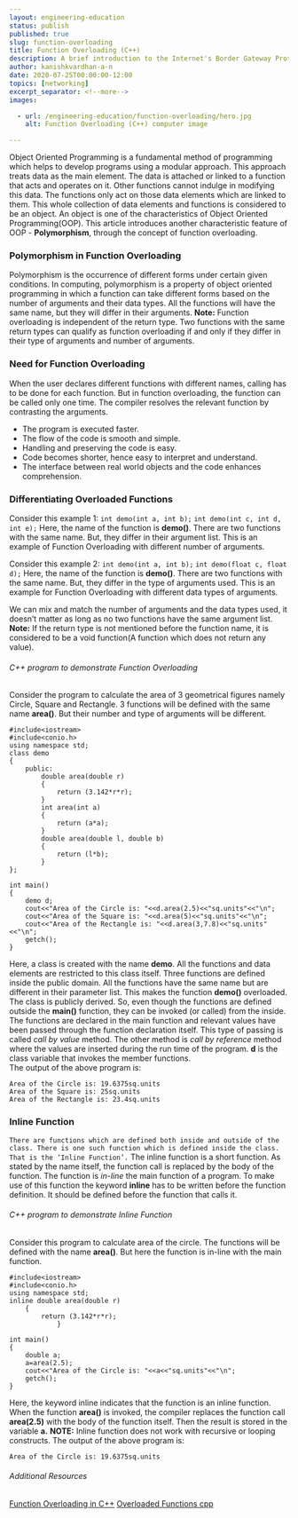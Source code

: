 ```yaml
---
layout: engineering-education
status: publish
published: true
slug: function-overloading
title: Function Overloading (C++)
description: A brief introduction to the Internet's Border Gateway Protocol, its functioning, capabilities and importance.
author: kanishkvardhan-a-n
date: 2020-07-25T00:00:00-12:00
topics: [networking]
excerpt_separator: <!--more-->
images:

  - url: /engineering-education/function-overloading/hero.jpg
    alt: Function Overloading (C++) computer image

---
```

Object Oriented Programming is a fundamental method of programming which helps to develop programs using a modular approach. This approach treats data as the main element. The data is attached or linked to a function that acts and operates on it. Other functions cannot indulge in modifying this data. The functions only act on those data elements which are linked to them. This whole collection of data elements and functions is considered to be an object. An object is one of the characteristics of Object Oriented Programming(OOP). This article introduces another characteristic feature of OOP - **Polymorphism**, through the concept of function overloading.
<!--more-->
### Polymorphism in Function Overloading
Polymorphism is the occurrence of different forms under certain given conditions. In computing, polymorphism is a property of object oriented programming in which a function can take different forms based on the number of arguments and their data types. All the functions will have the same name, but they will differ in their arguments.
**Note:** Function overloading is independent of the return type. Two functions with the same return types can qualify as function overloading if and only if they differ in their type of   arguments and number of arguments.

### Need for Function Overloading
When the user declares different functions with different names, calling has to be done for each function. But in function overloading, the function can be called only one time. The compiler resolves the relevant function by contrasting the arguments.
- The program is executed faster.
- The flow of the code is smooth and simple.
- Handling and preserving the code is easy.
- Code becomes shorter, hence easy to interpret and understand.
- The interface between real world objects and the code enhances comprehension.

### Differentiating Overloaded Functions
Consider this example 1:
`int demo(int a, int b);`
`int demo(int c, int d, int e);`
Here, the name of the function is **demo()**. There are two functions with the same name. But, they differ in their argument list. This is an example of Function Overloading with different number of arguments.

Consider this example 2:
`int demo(int a, int b);`
`int demo(float c, float d);`
Here, the name of the function is **demo()**. There are two functions with the same name. But, they differ in the type of arguments used. This is an example for Function Overloading with different data types of arguments.

We can mix and match the number of arguments and the data types used, it doesn’t matter as long as no two functions have the same argument list.
**Note:** If the return type is not mentioned before the function name, it is considered to be a void function(A function which does not return any value).

###### C++ program to demonstrate Function Overloading
Consider the program to calculate the area of 3 geometrical figures namely Circle, Square and Rectangle. 3 functions will be defined with the same name **area()**. But their number and type of arguments will be different.

```
#include<iostream>
#include<conio.h>
using namespace std;
class demo
{
	public:
		double area(double r)
		{
			return (3.142*r*r);
        }
        int area(int a)
		{
			return (a*a);
        }
        double area(double l, double b)
		{
			return (l*b);
        }
};

int main()
{
	demo d;
	cout<<"Area of the Circle is: "<<d.area(2.5)<<"sq.units"<<"\n";
	cout<<"Area of the Square is: "<<d.area(5)<<"sq.units"<<"\n";
	cout<<"Area of the Rectangle is: "<<d.area(3,7.8)<<"sq.units"<<"\n";
	getch();
}
```

Here, a class is created with the name **demo**. All the functions and data elements are restricted to this class itself. Three functions are defined inside the public domain. All the functions have the same name but are different in their parameter list. This makes the function **demo()** overloaded. The class is publicly derived. So, even though the functions are defined outside the **main()** function, they can be invoked (or called) from the inside. The functions are declared in the main function and relevant values have been passed through the function declaration itself. This type of passing is called *call by value* method. The other method is *call by reference* method where the values are inserted during the run time of the program. **d** is the class variable that invokes the member functions.   
The output of the above program is:
```
Area of the Circle is: 19.6375sq.units
Area of the Square is: 25sq.units
Area of the Rectangle is: 23.4sq.units
```

### Inline Function
`There are functions which are defined both inside and outside of the class. There is one such function which is defined inside the class. That is the ‘Inline Function’.`
The inline function is a short function. As stated by the name itself, the function call is replaced by the body of the function. The function is *in-line* the main function of a program. To make use of this function the keyword **inline** has to be written before the function definition. It should be defined before the function that calls it.

###### C++ program to demonstrate Inline Function
Consider this program to calculate area of the circle. The functions will be defined with the name **area()**. But here the function is in-line with the main function.

```
#include<iostream>
#include<conio.h>
using namespace std;
inline double area(double r)
	{
		return (3.142*r*r);
        	}

int main()
{
	double a;
    a=area(2.5);
	cout<<"Area of the Circle is: "<<a<<"sq.units"<<"\n";
	getch();
}
```

Here, the keyword inline indicates that the function is an inline function. When the function **area()** is invoked, the compiler replaces the function call **area(2.5)** with the body of the function itself. Then the result is stored in the variable **a.**
**NOTE:** Inline function does not work with recursive or looping constructs.
The output of the above program is:
```
Area of the Circle is: 19.6375sq.units
```

###### Additional Resources
[Function Overloading in C++](https://www.geeksforgeeks.org/function-overloading-c/)
[Overloaded Functions cpp](https://beginnersbook.com/2017/08/cpp-function-overloading/)
